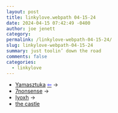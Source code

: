 ```yaml
---
layout: post
title: linkylove.webpath 04-15-24
date: 2024-04-15 07:42:49 -0400
author: joe jenett
category: 
permalink: /linkylove-webpath-04-15-24/
slug: linkylove-webpath-04-15-24
summary: just toolin’ down the road
comments: false
categories:
  - linkylove
---
```

<ul class="linkylove">
	<li><a title="Yamasztuka" href="https://yamasztuka.com/">Yamasztuka</a>  <a title="source" href="https://melankorin.net/"><span style="color:blue;">&#8678;</span></a> <span title="led to site shown below">&#8594;</span></li>
	<li><a title="7nonsense" href="https://7nonsense.neocities.org/">7nonsense</a> <span title="led to site shown below">&#8594;</span></li>
	<li><a title="Iyoxh" href="https://iyoxh.com/">Iyoxh</a> <span title="led to site shown below">&#8594;</span></li>
	<li><a title="the castle" href="https://princss.online/">the castle</a></li>
</ul>
<a href="https://brid.gy/publish/mastodon"></a>